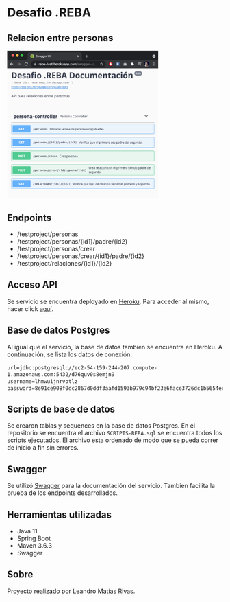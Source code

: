 # Desafio .REBA
## Relacion entre personas

<img src="images/swaggerUI.png" width="70%" height="70%">

## Endpoints
- /testproject/personas
- /testproject/personas/{id1}/padre/{id2}
- /testproject/personas/crear
- /testproject/personas/crear/{id1}/padre/{id2}
- /testproject/relaciones/{id1}/{id2}

## Acceso API
Se servicio se encuentra deployado en [Heroku](https://www.heroku.com). Para acceder al mismo, hacer click [aquí](https://reba-test.herokuapp.com/swagger-ui.html).

## Base de datos Postgres
Al igual que el servicio, la base de datos tambien se encuentra en Heroku. A continuación, se lista los datos de conexión:

    url=jdbc:postgresql://ec2-54-159-244-207.compute-1.amazonaws.com:5432/d76quv0s8emjn9
    username=lhmwuijnrvotlz
    password=8e91ce908f0dc2867d0ddf3aafd1593b979c94bf23e6face3726dc1b5654ec2b

## Scripts de base de datos
Se crearon tablas y sequences en la base de datos Postgres. En el repositorio se encuentra el archivo `SCRIPTS-REBA.sql` se encuentra todos los scripts ejecutados. El archivo esta ordenado de modo que se pueda correr de inicio a fin sin errores. 

## Swagger
Se utilizó [Swagger](https://swagger.io/) para la documentación del servicio. Tambien facilita la prueba de los endpoints desarrollados.

## Herramientas utilizadas
- Java 11
- Spring Boot
- Maven 3.6.3
- Swagger

## Sobre
Proyecto realizado por Leandro Matias Rivas.
